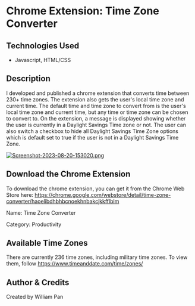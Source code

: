 # Chrome Extension: Time Zone Converter 

## Technologies Used 
* Javascript, HTML/CSS

## Description
I developed and published a chrome extension that converts time between 230+ time zones. The extension also gets the user's local time zone and current time. The default time and time zone to convert from is the user's local time zone and current time, but any time or time zone can be chosen to convert to. On the extension, a message is displayed showing whether the user is currently in a Daylight Savings Time zone or not. The user can also switch a checkbox to hide all Daylight Savings Time Zone options which is default set to true if the user is not in a Daylight Savings Time Zone. 

[![Screenshot-2023-08-20-153020.png](https://i.postimg.cc/44SYpHYb/Screenshot-2023-08-20-153020.png)](https://postimg.cc/5j89V0q6)

## Download the Chrome Extension
To download the chrome extension, you can get it from the Chrome Web Store here: 
https://chrome.google.com/webstore/detail/time-zone-converter/haoelibdhbhbcnoekhnbakcjkkfflblm

Name: Time Zone Converter

Category: Productivity

## Available Time Zones 
There are currently 236 time zones, including military time zones. To view them, follow https://www.timeanddate.com/time/zones/

## Author & Credits
Created by William Pan

